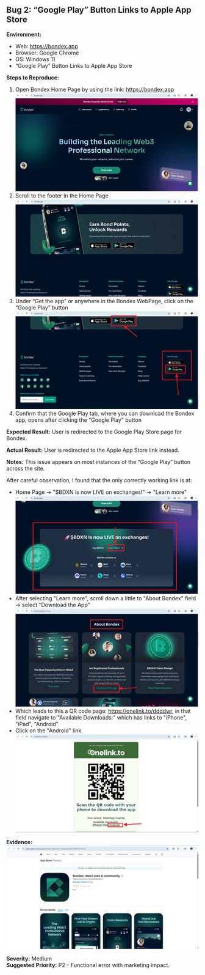 ## Bug 2: “Google Play” Button Links to Apple App Store

**Environment:**
- Web: https://bondex.app
- Browser: Google Chrome
- OS: Windows 11
- “Google Play” Button Links to Apple App Store

**Steps to Reproduce:**
1. Open Bondex Home Page by using the link: https://bondex.app
![Bondex Home Page](images/Bondex_Home_Page.png)
2. Scroll to the footer in the Home Page
![Bondex Footer](images/Bondex_Footer.png)
3. Under “Get the app” or anywhere in the Bondex WebPage, click on the “Google Play” button
![Google Play Button Selection](images/Google_Play_Button_Selection.png)
4. Confirm that the Google Play tab, where you can download the Bondex app, opens after clicking the "Google Play" button

**Expected Result:**
User is redirected to the Google Play Store page for Bondex.

**Actual Result:**
User is redirected to the Apple App Store link instead.

**Notes:**
This issue appears on most instances of the “Google Play” button across the site. 

After careful observation, I found that the only correctly working link is at:
- Home Page → "$BDXN is now LIVE on exchanges!" → "Learn more"
![Learn More Selection](images/Learn_More_Selection.png)
- After selecting "Learn more", scroll down a little to "About Bondex" field → select "Download the App" 
![Download the App Selection](images/Download_the_App_Selection.png)
- Which leads to this a QR code page: https://onelink.to/ddddwr, in that field navigate to "Available Downloads:" which has links to "iPhone", "iPad", "Android"
- Click on the "Android" link
![Android Selection](images/Android_Selection.png)

**Evidence:**
![Wrong Google Play Link](images/Wrong_Google_Play_Link.png)

**Severity:** Medium  
**Suggested Priority:** P2 – Functional error with marketing impact.
